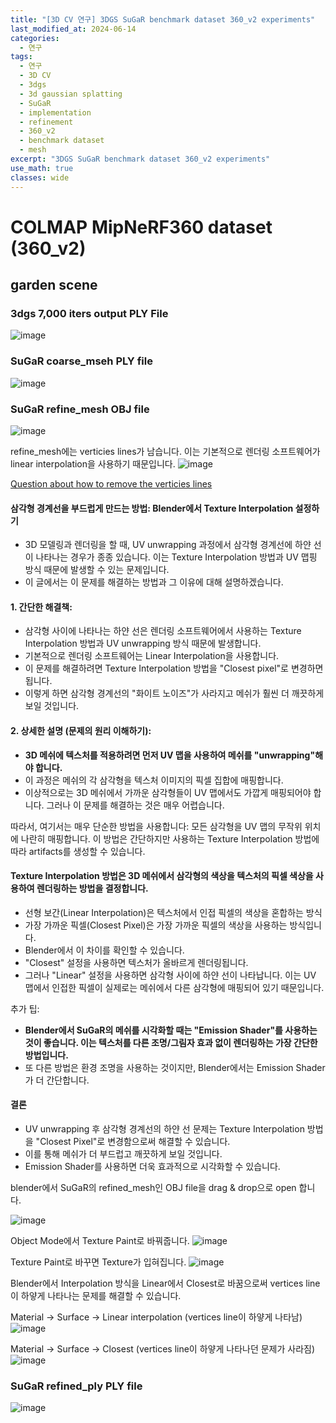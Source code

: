 ```yaml
---
title: "[3D CV 연구] 3DGS SuGaR benchmark dataset 360_v2 experiments"
last_modified_at: 2024-06-14
categories:
  - 연구
tags:
  - 연구
  - 3D CV
  - 3dgs
  - 3d gaussian splatting
  - SuGaR
  - implementation
  - refinement
  - 360_v2
  - benchmark dataset
  - mesh
excerpt: "3DGS SuGaR benchmark dataset 360_v2 experiments"
use_math: true
classes: wide
---
```


# COLMAP MipNeRF360 dataset (360_v2)

## garden scene

### 3dgs 7,000 iters output PLY File
![image](https://github.com/sandokim/sandokim.github.io/assets/74639652/1e8cce0e-12d7-45c3-a6e1-259797a916d9)

### SuGaR coarse_mseh PLY file
![image](https://github.com/sandokim/sandokim.github.io/assets/74639652/da9df865-cd56-4516-999e-4e9d965c862c)

### SuGaR refine_mesh OBJ file
![image](https://github.com/sandokim/sandokim.github.io/assets/74639652/f653288c-5d63-4a73-abdc-980f94b98b99)

refine_mesh에는 verticies lines가 남습니다. 이는 기본적으로 렌더링 소프트웨어가 linear interpolation을 사용하기 때문입니다.
![image](https://github.com/sandokim/sandokim.github.io/assets/74639652/15685d90-d1c6-4282-af6e-159bd5e6e4d9)

[Question about how to remove the verticies lines](https://github.com/Anttwo/SuGaR/issues/119)

#### 삼각형 경계선을 부드럽게 만드는 방법: Blender에서 Texture Interpolation 설정하기
- 3D 모델링과 렌더링을 할 때, UV unwrapping 과정에서 삼각형 경계선에 하얀 선이 나타나는 경우가 종종 있습니다. 이는 Texture Interpolation 방법과 UV 맵핑 방식 때문에 발생할 수 있는 문제입니다. 
- 이 글에서는 이 문제를 해결하는 방법과 그 이유에 대해 설명하겠습니다.

#### 1. 간단한 해결책:
- 삼각형 사이에 나타나는 하얀 선은 렌더링 소프트웨어에서 사용하는 Texture Interpolation 방법과 UV unwrapping 방식 때문에 발생합니다.
- 기본적으로 렌더링 소프트웨어는 Linear Interpolation을 사용합니다.
- 이 문제를 해결하려면 Texture Interpolation 방법을 "Closest pixel"로 변경하면 됩니다.
- 이렇게 하면 삼각형 경계선의 "화이트 노이즈"가 사라지고 메쉬가 훨씬 더 깨끗하게 보일 것입니다.

#### 2. 상세한 설명 (문제의 원리 이해하기):
- **3D 메쉬에 텍스처를 적용하려면 먼저 UV 맵을 사용하여 메쉬를 "unwrapping"해야 합니다.**
- 이 과정은 메쉬의 각 삼각형을 텍스처 이미지의 픽셀 집합에 매핑합니다.
- 이상적으로는 3D 메쉬에서 가까운 삼각형들이 UV 맵에서도 가깝게 매핑되어야 합니다. 그러나 이 문제를 해결하는 것은 매우 어렵습니다.

따라서, 여기서는 매우 단순한 방법을 사용합니다: 모든 삼각형을 UV 맵의 무작위 위치에 나란히 매핑합니다. 이 방법은 간단하지만 사용하는 Texture Interpolation 방법에 따라 artifacts를 생성할 수 있습니다.

#### Texture Interpolation 방법은 3D 메쉬에서 삼각형의 색상을 텍스처의 픽셀 색상을 사용하여 렌더링하는 방법을 결정합니다. 
- 선형 보간(Linear Interpolation)은 텍스처에서 인접 픽셀의 색상을 혼합하는 방식
- 가장 가까운 픽셀(Closest Pixel)은 가장 가까운 픽셀의 색상을 사용하는 방식입니다.
- Blender에서 이 차이를 확인할 수 있습니다.
- "Closest" 설정을 사용하면 텍스처가 올바르게 렌더링됩니다.
- 그러나 "Linear" 설정을 사용하면 삼각형 사이에 하얀 선이 나타납니다. 이는 UV 맵에서 인접한 픽셀이 실제로는 메쉬에서 다른 삼각형에 매핑되어 있기 때문입니다.

추가 팁:
- **Blender에서 SuGaR의 메쉬를 시각화할 때는 "Emission Shader"를 사용하는 것이 좋습니다. 이는 텍스처를 다른 조명/그림자 효과 없이 렌더링하는 가장 간단한 방법입니다.**
- 또 다른 방법은 환경 조명을 사용하는 것이지만, Blender에서는 Emission Shader가 더 간단합니다.

#### 결론
- UV unwrapping 후 삼각형 경계선의 하얀 선 문제는 Texture Interpolation 방법을 "Closest Pixel"로 변경함으로써 해결할 수 있습니다. 
- 이를 통해 메쉬가 더 부드럽고 깨끗하게 보일 것입니다. 
- Emission Shader를 사용하면 더욱 효과적으로 시각화할 수 있습니다.

blender에서 SuGaR의 refined_mesh인 OBJ file을 drag & drop으로 open 합니다.

![image](https://github.com/sandokim/sandokim.github.io/assets/74639652/74676acd-6997-422a-a408-31a5f8d70882)

Object Mode에서 Texture Paint로 바꿔줍니다.
![image](https://github.com/sandokim/sandokim.github.io/assets/74639652/fbbe7436-7540-4bc2-ab92-83bd4ff089a8)

Texture Paint로 바꾸면 Texture가 입혀집니다.
![image](https://github.com/sandokim/sandokim.github.io/assets/74639652/966ce94d-ba4c-4fa2-b4c0-b9117b07da71)

Blender에서 Interpolation 방식을 Linear에서 Closest로 바꿈으로써 vertices line이 하얗게 나타나는 문제를 해결할 수 있습니다.

Material -> Surface -> Linear interpolation (vertices line이 하얗게 나타남)
![image](https://github.com/sandokim/sandokim.github.io/assets/74639652/758c8cdf-5a63-4f26-8c45-b65158d5db5e)

Material -> Surface -> Closest (vertices line이 하얗게 나타나던 문제가 사라짐)
![image](https://github.com/sandokim/sandokim.github.io/assets/74639652/5eb5d7b1-3a84-4699-bf3d-14db4fd79f49)

### SuGaR refined_ply PLY file
![image](https://github.com/sandokim/sandokim.github.io/assets/74639652/f82511e8-2b3d-453c-aef8-db1e69f4ed53)

